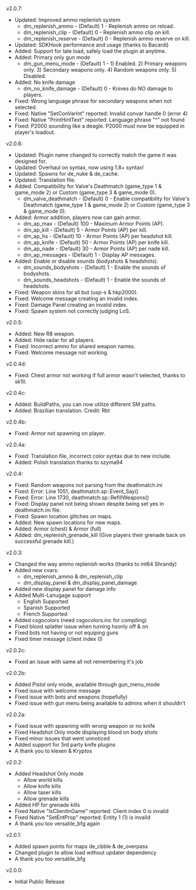 v2.0.7:
- Updated: Improved ammo replenish system
	- dm_replenish_ammo - (Default) 1 - Replenish ammo on reload.
	- dm_replenish_clip - (Default) 0 - Replenish ammo clip on kill.
	- dm_replenish_reserve - (Default) 0 - Replenish ammo reserve on kill.
- Updated: SDKHook performance and usage (thanks to Bacardi)
- Added: Support for late load, safely load the plugin at anytime.
- Added: Primary only gun mode
	- dm_gun_menu_mode - (Default) 1 - 1) Enabled. 2) Primary weapons only. 3) Secondary weapons only. 4) Random weapons only. 5) Disabled.
- Added: No knife damage
	- dm_no_knife_damage - (Default) 0 - Knives do NO damage to players.
- Fixed: Wrong language phrase for secondary weapons when not selected.
- Fixed: Native "SetConVarInt" reported: Invalid convar handle 0 (error 4)
- Fixed: Native "PrintHintText" reported: Language phrase "^" not found
- Fixed: P2000 sounding like a deagle. P2000 must now be equipped in player's loadout.

v2.0.6:
- Updated: Plugin name changed to correctly match the game it was designed for.
- Updated: Overhaul on syntax, now using 1.8+ syntax!
- Updated: Spawns for de_nuke & de_cache.
- Updated: Translation file.
- Added: Compatibility for Valve's Deathmatch (game_type 1 & game_mode 2) or Custom (game_type 3 & game_mode 0).
	- dm_valve_deathmatch - (Default) 0 - Enable compatibility for Valve's Deathmatch (game_type 1 & game_mode 2) or Custom (game_type 3 & game_mode 0).
- Added: Armor addition, players now can gain armor.
	- dm_ap_max - (Default) 100 - Maximum Armor Points (AP).
	- dm_ap_kill - (Default) 5 - Armor Points (AP) per kill.
	- dm_ap_hs - (Default) 10 - Armor Points (AP) per headshot kill.
	- dm_ap_knife - (Default) 50 - Armor Points (AP) per knife kill.
	- dm_ap_nade - (Default) 30 - Armor Points (AP) per nade kill.
	- dm_ap_messages - (Default) 1 - Display AP messages.
- Added: Enable or disable sounds (bodyshots & headshots).
	- dm_sounds_bodyshots - (Default) 1 - Enable the sounds of bodyshots.
	- dm_sounds_headshots - (Default) 1 - Enable the sounds of headshots.
- Fixed: Weapon skins for all but (usp-s & hkp2000).
- Fixed: Welcome message creating an invalid index.
- Fixed: Damage Panel creating an invalid index.
- Fixed: Spawn system not correctly judging LoS.

v2.0.5:
- Added: New R8 weapon.
- Added: Hide radar for all players.
- Fixed: Incorrect ammo for shared weapon names.
- Fixed: Welcome message not working.

v2.0.4d:
- Fixed: Chest armor not working if full armor wasn't selected, thanks to sk1ll.

v2.0.4c:
- Added: BuildPaths, you can now utilize different SM paths.
- Added: Brazilian translation. Credit: Rbt

v2.0.4b:
- Fixed: Armor not spawning on player.

v2.0.4a:
- Fixed: Translation file, incorrect color syntax due to new include.
- Added: Polish translation thanks to szyma94

v2.0.4:
- Fixed: Random weapons not parsing from the deathmatch.ini
- Fixed: Error: Line 1051, deathmatch.sp::Event_Say()
- Fixed: Error: Line 1730, deathmatch.sp::RefillWeapons()
- Fixed: Display panel not being shown despite being set yes in deathmatch.ini file.
- Fixed: Spawn location glitches on maps.
- Added: New spawn locations for new maps.
- Added: Armor (chest) & Armor (full)
- Added: dm_replenish_grenade_kill (Give players their grenade back on successful grenade kill.)

v2.0.3:
- Changed the way ammo replenish works (thanks to int64 Shrandy)
- Added new cvars:
	- dm_replenish_ammo & dm_replenish_clip
	- dm_display_panel & dm_display_panel_damage
- Added new display panel for damage info
- Added Multi-Lanugage support
	- English Supported
	- Spanish Supported
	- French Supported
- Added csgocolors (need csgocolors.inc for compiling)
- Fixed blood splatter issue when turning hsonly off & on
- Fixed bots not having or not equiping guns
- Fixed timer message (client index 0)

v2.0.2c:
- Fixed an issue with same all not remembering it's job

v2.0.2b:
- Added Pistol only mode, available through gun_menu_mode
- Fixed issue with welcome message
- Fixed issue with bots and weapons (hopefully)
- Fixed issue with gun menu being available to admins when it shouldn't

v2.0.2a:
- Fixed issue with spawning with wrong weapon or no knife
- Fixed Headshot Only mode displaying blood on body shots
- Fixed minor issues that went unnoticed
- Added support for 3rd party knife plugins
- A thank you to klexen & Kryptos

v2.0.2:
- Added Headshot Only mode
	- Allow world kills
	- Allow knife kills
	- Allow taser kills
	- Allow grenade kills
- Added HP for grenade kills
- Fixed Native "IsClientInGame" reported: Client index 0 is invalid
- Fixed Native "SetEntProp" reported: Entity 1 (1) is invalid
- A thank you too versatile_bfg again

v2.0.1:
- Added spawn points for maps de_cbble & de_overpass
- Changed plugin to allow load without updater dependency
- A thank you too versatile_bfg

v2.0.0:
- Initial Public Release